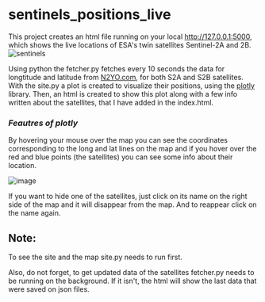 # sentinels_positions_live
This project creates an html file running on your local http://127.0.0.1:5000, which shows the live locations of ESA's twin satellites Sentinel-2A and 2B.
![sentinels](https://github.com/mMandilara/sentinels_positions_live/assets/107554706/1e92d060-25db-448d-83b8-f8bdf610d507)

Using python the fetcher.py fetches every 10 seconds the data for longtitude and latitude from [N2YO.com](https://www.n2yo.com/), for both S2A and S2B satellites. With the site.py a plot is created to visualize their positions, using the [plotly](https://plotly.com) library. Then, an html is created to show this plot along with a few info written about the satellites, that I have added in the index.html.

### ***Feautres of plotly***

By hovering your mouse over the map you can see the coordinates corresponding to the long and lat lines on the map and if you hover over the red and blue points (the satellites) you can see some info about their location. 

![image](https://github.com/mMandilara/sentinels_positions_live/assets/107554706/85b95916-4b28-44bb-9792-b45a900a3bd5)

If you want to hide one of the satellites, just click on its name on the right side of the map and it will disappear from the map. And to reappear click on the name again.

## Note:

To see the site and the map site.py needs to run first.

Also, do not forget, to get updated data of the satellites fetcher.py needs to be running on the background. If it isn't, the html will show the last data that were saved on json files.
